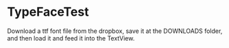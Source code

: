 # TypeFaceTest
Download a ttf font file from the dropbox, save it at the DOWNLOADS folder, and then load it and feed it into the TextView.
